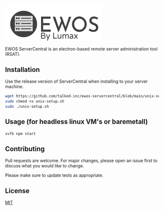 <img src="https://github.com/talked-inc/ewos-servercentral/blob/main/bitmap.png" alt="Logo" width="320">

EWOS ServerCentral is an electron-based remote server administration tool (RSAT).

## Installation

Use the release version of ServerCentral when installing to your server machine.

```bash
wget https://github.com/talked-inc/ewos-servercentral/blob/main/unix-setup.sh
sudo chmod +x unix-setup.sh
sudo ./unix-setup.sh
```

## Usage (for headless linux VM's or baremetall)
```bash
xvfb npm start
```
## Contributing
Pull requests are welcome. For major changes, please open an issue first to discuss what you would like to change.

Please make sure to update tests as appropriate.

## License
[MIT](https://choosealicense.com/licenses/mit/)

